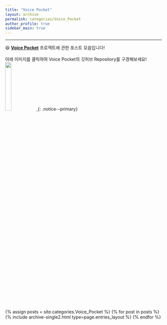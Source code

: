 ```yaml
---
title: "Voice Pocket"
layout: archive
permalink: categories/Voice_Pocket
author_profile: true
sidebar_main: true
---
```


<!-- 공백이 포함되어 있는 카테고리 이름의 경우 site.categories['a b c'] 이런식으로! -->

***

😆 **<u>Voice Pocket</u>** 프로젝트에 관한 포스트 모음입니다!<br><br>
아래 이미지를 클릭하여 Voice Pocket의 깃허브 Repository를 구경해보세요!<br>
<a href="https://github.com/voicepocket" target="_blank">
	<img src="https://avatars.githubusercontent.com/u/121807294?s=400&u=324b4034dd575db5f0f0633d32167ee4cb1f4783&v=4" height="20%" width="20%">
<a>
{: .notice--primary}

{% assign posts = site.categories.Voice_Pocket %}
{% for post in posts %} {% include archive-single2.html type=page.entries_layout %} {% endfor %}